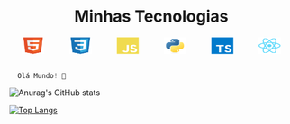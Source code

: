 <div align="center">
  
# Minhas Tecnologias
  
  <div style="display: flex; margin: 20px 0; justify-content: space-around;">
    <img align="center" alt="Rafa-HTML" height="30" width="40" src="https://raw.githubusercontent.com/devicons/devicon/master/icons/html5/html5-original.svg">
    <img align="center" alt="Rafa-CSS" height="30" width="40" src="https://raw.githubusercontent.com/devicons/devicon/master/icons/css3/css3-original.svg">
    <img align="center" alt="Rafa-Js" height="30" width="40" src="https://raw.githubusercontent.com/devicons/devicon/master/icons/javascript/javascript-plain.svg">
    <img align="center" alt="Rafa-Python" height="30" width="40" src="https://raw.githubusercontent.com/devicons/devicon/master/icons/python/python-original.svg">
    <img align="center" alt="Rafa-Ts" height="30" width="40" src="https://raw.githubusercontent.com/devicons/devicon/master/icons/typescript/typescript-plain.svg">
    <img align="center" alt="Rafa-React" height="30" width="40" src="https://raw.githubusercontent.com/devicons/devicon/master/icons/react/react-original.svg">
  </div>
  
</div>

##

```js
  Olá Mundo! 🖖
```


![Anurag's GitHub stats](https://github-readme-stats.vercel.app/api?username=H3llder&show_icons=true&theme=radical)

[![Top Langs](https://github-readme-stats.vercel.app/api/top-langs/?username=H3llder&layout=compact&theme=radical)](https://github.com/H3llder/github-readme-stats)

